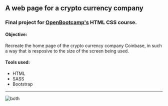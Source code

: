 <h2> A web page for a crypto currency company</h2>

<h3>Final project for <a href="https://open-bootcamp.com/">OpenBootcamp's</a> HTML CSS course. </h3>

<h4>Objective:</h4>
Recreate the home page of the crypto currency company Coinbase, in such a way that is resposive to the size of the screen being used.

<h4>Tools used:</h4>
<ul>
<li>HTML</li>
<li>SASS</li>
<li>Bootstrap</li>
</ul>
<hr>

![both](https://user-images.githubusercontent.com/112963325/203020347-5a2392e6-d657-4ee8-ad84-ec122ec91379.png)


